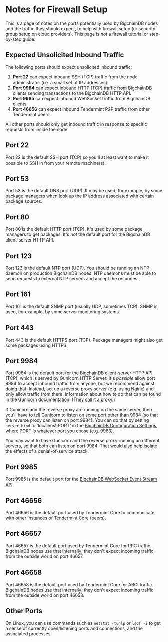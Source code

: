 # Notes for Firewall Setup

This is a page of notes on the ports potentially used by BigchainDB nodes and the traffic they should expect, to help with firewall setup (or security group setup on cloud providers). This page is _not_ a firewall tutorial or step-by-step guide.

## Expected Unsolicited Inbound Traffic

The following ports should expect unsolicited inbound traffic:

1. **Port 22** can expect inbound SSH (TCP) traffic from the node administrator (i.e. a small set of IP addresses).
1. **Port 9984** can expect inbound HTTP (TCP) traffic from BigchainDB clients sending transactions to the BigchainDB HTTP API.
1. **Port 9985** can expect inbound WebSocket traffic from BigchainDB clients.
1. **Port 46656** can expect inbound Tendermint P2P traffic from other Tendermint peers.

All other ports should only get inbound traffic in response to specific requests from inside the node.

## Port 22

Port 22 is the default SSH port (TCP) so you'll at least want to make it possible to SSH in from your remote machine(s).

## Port 53

Port 53 is the default DNS port (UDP). It may be used, for example, by some package managers when look up the IP address associated with certain package sources.

## Port 80

Port 80 is the default HTTP port (TCP). It's used by some package managers to get packages. It's _not_ the default port for the BigchainDB client-server HTTP API.

## Port 123

Port 123 is the default NTP port (UDP). You should be running an NTP daemon on production BigchainDB nodes. NTP daemons must be able to send requests to external NTP servers and accept the respones.

## Port 161

Port 161 is the default SNMP port (usually UDP, sometimes TCP). SNMP is used, for example, by some server monitoring systems.

## Port 443

Port 443 is the default HTTPS port (TCP). Package managers might also get some packages using HTTPS.

## Port 9984

Port 9984 is the default port for the BigchainDB client-server HTTP API (TCP), which is served by Gunicorn HTTP Server. It's _possible_ allow port 9984 to accept inbound traffic from anyone, but we recommend against doing that. Instead, set up a reverse proxy server (e.g. using Nginx) and only allow traffic from there. Information about how to do that can be found [in the Gunicorn documentation](http://docs.gunicorn.org/en/stable/deploy.html). (They call it a proxy.)

If Gunicorn and the reverse proxy are running on the same server, then you'll have to tell Gunicorn to listen on some port other than 9984 (so that the reverse proxy can listen on port 9984). You can do that by setting `server.bind` to 'localhost:PORT' in the [BigchainDB Configuration Settings](../server-reference/configuration.html), where PORT is whatever port you chose (e.g. 9983).

You may want to have Gunicorn and the reverse proxy running on different servers, so that both can listen on port 9984. That would also help isolate the effects of a denial-of-service attack.

## Port 9985

Port 9985 is the default port for the [BigchainDB WebSocket Event Stream API](../websocket-event-stream-api.html).

## Port 46656

Port 46656 is the default port used by Tendermint Core to communicate with other instances of Tendermint Core (peers).

## Port 46657

Port 46657 is the default port used by Tendermint Core for RPC traffic. BigchainDB nodes use that internally; they don't expect incoming traffic from the outside world on port 46657.

## Port 46658

Port 46658 is the default port used by Tendermint Core for ABCI traffic. BigchainDB nodes use that internally; they don't expect incoming traffic from the outside world on port 46658.

## Other Ports

On Linux, you can use commands such as `netstat -tunlp` or `lsof -i` to get a sense of currently open/listening ports and connections, and the associated processes. 
